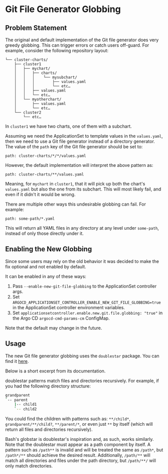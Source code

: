 # Git File Generator Globbing

## Problem Statement

The original and default implementation of the Git file generator does very greedy globbing. This can trigger errors or catch users off-guard. For example, consider the following repository layout:

```
└── cluster-charts/
    ├── cluster1
    │   ├── mychart/
    │   │   ├── charts/
    │   │   │    └── mysubchart/
    │   │   │        ├── values.yaml
    │   │   │        └── etc…
    │   │   ├── values.yaml
    │   │   └── etc…
    │   └── myotherchart/
    │       ├── values.yaml
    │       └── etc…
    └── cluster2
        └── etc…
```

In `cluster1` we have two charts, one of them with a subchart.

Assuming we need the ApplicationSet to template values in the `values.yaml`, then we need to use a Git file generator instead of a directory generator. The value of the `path` key of the Git file generator should be set to:

```
path: cluster-charts/*/*/values.yaml
```

However, the default implementation will interpret the above pattern as:

```
path: cluster-charts/**/values.yaml
```

Meaning, for `mychart` in `cluster1`, that it will pick up both the chart's `values.yaml` but also the one from its subchart. This will most likely fail, and even if it didn't it would be wrong.

There are multiple other ways this undesirable globbing can fail. For example:

```
path: some-path/*.yaml
```

This will return all YAML files in any directory at any level under `some-path`, instead of only those directly under it.

## Enabling the New Globbing

Since some users may rely on the old behavior it was decided to make the fix optional and not enabled by default.

It can be enabled in any of these ways:

1. Pass `--enable-new-git-file-globbing` to the ApplicationSet controller args.
1. Set `ARGOCD_APPLICATIONSET_CONTROLLER_ENABLE_NEW_GIT_FILE_GLOBBING=true` in the ApplicationSet controller environment variables.
1. Set `applicationsetcontroller.enable.new.git.file.globbing: "true"` in the Argo CD `argocd-cmd-params-cm` ConfigMap.

Note that the default may change in the future.

## Usage

The new Git file generator globbing uses the `doublestar` package. You can find it [here](https://github.com/bmatcuk/doublestar).

Below is a short excerpt from its documentation.

doublestar patterns match files and directories recursively. For example, if
you had the following directory structure:

```bash
grandparent
`-- parent
    |-- child1
    `-- child2
```

You could find the children with patterns such as: `**/child*`,
`grandparent/**/child?`, `**/parent/*`, or even just `**` by itself (which will
return all files and directories recursively).

Bash's globstar is doublestar's inspiration and, as such, works similarly.
Note that the doublestar must appear as a path component by itself. A pattern
such as `/path**` is invalid and will be treated the same as `/path*`, but
`/path*/**` should achieve the desired result. Additionally, `/path/**` will
match all directories and files under the path directory, but `/path/**/` will
only match directories.
